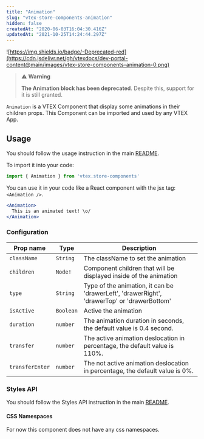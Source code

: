 ```yaml
---
title: "Animation"
slug: "vtex-store-components-animation"
hidden: false
createdAt: "2020-06-03T16:04:30.416Z"
updatedAt: "2021-10-25T14:24:44.297Z"
---
```

![https://img.shields.io/badge/-Deprecated-red](https://cdn.jsdelivr.net/gh/vtexdocs/dev-portal-content@main/images/vtex-store-components-animation-0.png)

>⚠️ **Warning**
>
> **The Animation block has been deprecated**. Despite this, support for it is still granted.

`Animation` is a VTEX Component that display some animations in their children props. 
This Component can be imported and used by any VTEX App.

## Usage
You should follow the usage instruction in the main [README](/README.md#usage).

To import it into your code: 
```js
import { Animation } from 'vtex.store-components'
```

You can use it in your code like a React component with the jsx tag: `<Animation />`. 
```jsx
<Animation> 
  This is an animated text! \o/
</Animation>
```

### Configuration

| Prop name          | Type       | Description                                                                                 |
| ------------------ | ---------- | ------------------------------------------------------------------------------------------- |
| `className`        | `String`   | The className to set the animation                                                          |
| `children`         | `Node!`    | Component children that will be displayed inside of the animation                           |
| `type`             | `String`   | Type of the animation, it can be 'drawerLeft', 'drawerRight', 'drawerTop' or 'drawerBottom' |
| `isActive`         | `Boolean`  | Active the animation                                                                        |
| `duration`         | `number`   | The animation duration in seconds, the default value is 0.4 second.                         |
| `transfer`         | `number`   | The active animation deslocation in percentage, the default value is 110%.                  |
| `transferEnter`    | `number`   | The not active animation deslocation in percentage, the default value is 0%.                |

### Styles API
You should follow the Styles API instruction in the main [README](/README.md#styles-api).

#### CSS Namespaces
For now this component does not have any css namespaces.